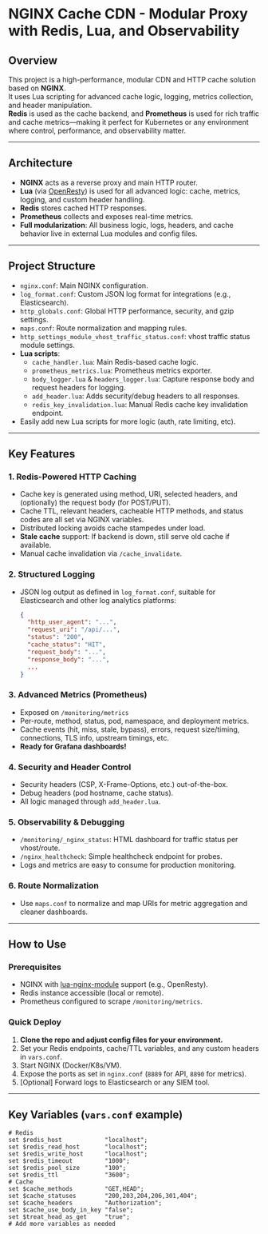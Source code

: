 # NGINX Cache CDN - Modular Proxy with Redis, Lua, and Observability

## Overview

This project is a high-performance, modular CDN and HTTP cache solution based on **NGINX**.  
It uses Lua scripting for advanced cache logic, logging, metrics collection, and header manipulation.  
**Redis** is used as the cache backend, and **Prometheus** is used for rich traffic and cache metrics—making it perfect for Kubernetes or any environment where control, performance, and observability matter.

---

## Architecture

- **NGINX** acts as a reverse proxy and main HTTP router.
- **Lua** (via [OpenResty](https://openresty.org/)) is used for all advanced logic: cache, metrics, logging, and custom header handling.
- **Redis** stores cached HTTP responses.
- **Prometheus** collects and exposes real-time metrics.
- **Full modularization**: All business logic, logs, headers, and cache behavior live in external Lua modules and config files.

---

## Project Structure

- `nginx.conf`: Main NGINX configuration.
- `log_format.conf`: Custom JSON log format for integrations (e.g., Elasticsearch).
- `http_globals.conf`: Global HTTP performance, security, and gzip settings.
- `maps.conf`: Route normalization and mapping rules.
- `http_settings_module_vhost_traffic_status.conf`: vhost traffic status module settings.
- **Lua scripts**:
  - `cache_handler.lua`: Main Redis-based cache logic.
  - `prometheus_metrics.lua`: Prometheus metrics exporter.
  - `body_logger.lua` & `headers_logger.lua`: Capture response body and request headers for logging.
  - `add_header.lua`: Adds security/debug headers to all responses.
  - `redis_key_invalidation.lua`: Manual Redis cache key invalidation endpoint.
- Easily add new Lua scripts for more logic (auth, rate limiting, etc).

---

## Key Features

### 1. **Redis-Powered HTTP Caching**

- Cache key is generated using method, URI, selected headers, and (optionally) the request body (for POST/PUT).
- Cache TTL, relevant headers, cacheable HTTP methods, and status codes are all set via NGINX variables.
- Distributed locking avoids cache stampedes under load.
- **Stale cache** support: If backend is down, still serve old cache if available.
- Manual cache invalidation via `/cache_invalidate`.

### 2. **Structured Logging**

- JSON log output as defined in `log_format.conf`, suitable for Elasticsearch and other log analytics platforms:
    ```json
    {
      "http_user_agent": "...",
      "request_uri": "/api/...",
      "status": "200",
      "cache_status": "HIT",
      "request_body": "...",
      "response_body": "...",
      ...
    }
    ```

### 3. **Advanced Metrics (Prometheus)**

- Exposed on `/monitoring/metrics`
- Per-route, method, status, pod, namespace, and deployment metrics.
- Cache events (hit, miss, stale, bypass), errors, request size/timing, connections, TLS info, upstream timings, etc.
- **Ready for Grafana dashboards!**

### 4. **Security and Header Control**

- Security headers (CSP, X-Frame-Options, etc.) out-of-the-box.
- Debug headers (pod hostname, cache status).
- All logic managed through `add_header.lua`.

### 5. **Observability & Debugging**

- `/monitoring/_nginx_status`: HTML dashboard for traffic status per vhost/route.
- `/nginx_healthcheck`: Simple healthcheck endpoint for probes.
- Logs and metrics are easy to consume for production monitoring.

### 6. **Route Normalization**

- Use `maps.conf` to normalize and map URIs for metric aggregation and cleaner dashboards.

---

## How to Use

### Prerequisites

- NGINX with [lua-nginx-module](https://github.com/openresty/lua-nginx-module) support (e.g., OpenResty).
- Redis instance accessible (local or remote).
- Prometheus configured to scrape `/monitoring/metrics`.

### Quick Deploy

1. **Clone the repo and adjust config files for your environment.**
2. Set your Redis endpoints, cache/TTL variables, and any custom headers in `vars.conf`.
3. Start NGINX (Docker/K8s/VM).
4. Expose the ports as set in `nginx.conf` (`8889` for API, `8890` for metrics).
5. [Optional] Forward logs to Elasticsearch or any SIEM tool.

---

## Key Variables (`vars.conf` example)

```nginx
# Redis
set $redis_host            "localhost";
set $redis_read_host       "localhost";
set $redis_write_host      "localhost";
set $redis_timeout         "1000";
set $redis_pool_size       "100";
set $redis_ttl             "3600";
# Cache
set $cache_methods         "GET,HEAD";
set $cache_statuses        "200,203,204,206,301,404";
set $cache_headers         "Authorization";
set $cache_use_body_in_key "false";
set $treat_head_as_get     "true";
# Add more variables as needed
